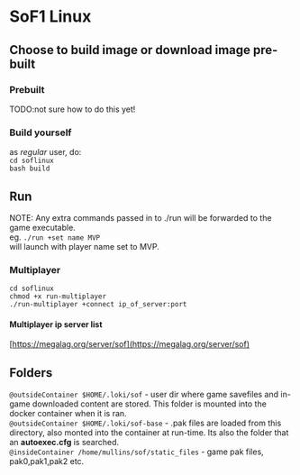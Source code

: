 # SoF1 Linux
## Choose to build image or download image pre-built
### Prebuilt
TODO:not sure how to do this yet!
### Build yourself 
as *regular* user, do:  
`cd soflinux`  
`bash build`  
## Run
NOTE: Any extra commands passed in to ./run will be forwarded to the game executable.  
eg. `./run +set name MVP`  
will launch with player name set to MVP.  
### Multiplayer
`cd soflinux`  
`chmod +x run-multiplayer`  
`./run-multiplayer +connect ip_of_server:port`
#### Multiplayer ip server list
[https://megalag.org/server/sof](https://megalag.org/server/sof)
## Folders
`@outsideContainer $HOME/.loki/sof` - user dir where game savefiles and in-game downloaded content are stored. This folder is mounted into the docker container when it is ran.  
`@outsideContainer $HOME/.loki/sof-base` - .pak files are loaded from this directory, also monted into the container at run-time. Its also the folder that an **autoexec.cfg** is searched.  
`@insideContainer /home/mullins/sof/static_files` - game pak files, pak0,pak1,pak2 etc.  


